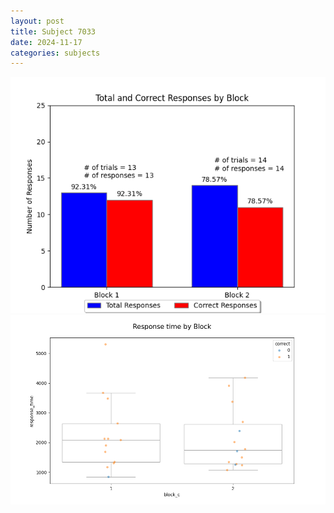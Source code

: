 ```yaml
---
layout: post
title: Subject 7033
date: 2024-11-17
categories: subjects
---
```


![](data/7033/run-4/7033_ATS_responses.png)
![](data/7033/run-4/7033_ATS_rt.png)
